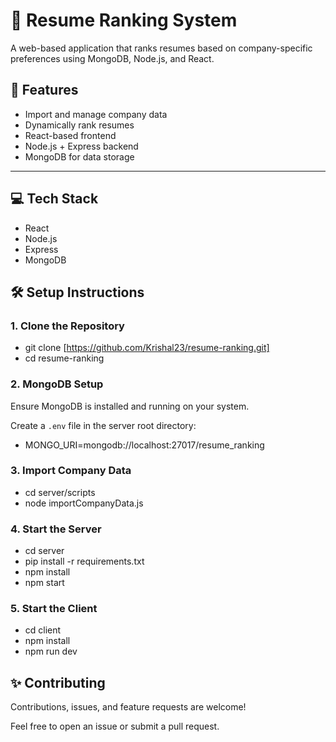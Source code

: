  # 📝 Resume Ranking System
 

 A web-based application that ranks resumes based on company-specific preferences using MongoDB, Node.js, and React.
 

 ## 🚀 Features
 

 -   Import and manage company data
 -   Dynamically rank resumes
 -   React-based frontend
 -   Node.js + Express backend
 -   MongoDB for data storage
 

 ---
 

 ## 💻 Tech Stack
 

 -   React
 -   Node.js
 -   Express
 -   MongoDB
 

 ## 🛠️ Setup Instructions
 

 ### 1. Clone the Repository
 - git clone [https://github.com/Krishal23/resume-ranking.git]
 - cd resume-ranking



### 2. MongoDB Setup


Ensure MongoDB is installed and running on your system.


Create a `.env` file in the server root directory:

- MONGO_URI=mongodb://localhost:27017/resume_ranking



### 3. Import Company Data

 - cd server/scripts
 - node importCompanyData.js



### 4. Start the Server

 - cd server
 - pip install -r requirements.txt
 - npm install
 - npm start



### 5. Start the Client

 - cd client
 - npm install
 - npm run dev



## ✨ Contributing


Contributions, issues, and feature requests are welcome!


Feel free to open an issue or submit a pull request.



